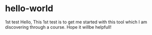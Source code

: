 # hello-world
1st test
Hello, This 1st test is to get me started with this tool which I am discovering through a course. Hope it willbe helpfull!
